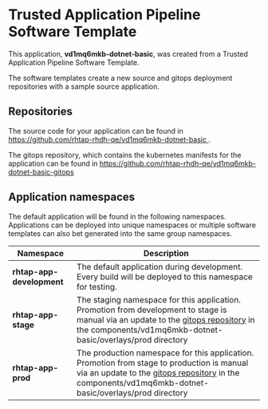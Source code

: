 # Trusted Application Pipeline Software Template

This application, **vd1mq6mkb-dotnet-basic**, was created from a Trusted Application Pipeline Software Template.

The software templates create a new source and gitops deployment repositories with a sample source application. 

## Repositories

The source code for your application can be found in [https://github.com/rhtap-rhdh-qe/vd1mq6mkb-dotnet-basic ](https://github.com/rhtap-rhdh-qe/vd1mq6mkb-dotnet-basic ).
 
The gitops repository, which contains the kubernetes manifests for the application can be found in 
[https://github.com/rhtap-rhdh-qe/vd1mq6mkb-dotnet-basic-gitops ](https://github.com/rhtap-rhdh-qe/vd1mq6mkb-dotnet-basic-gitops ) 

## Application namespaces 

The default application will be found in the following namespaces. Applications can be deployed into unique namespaces or multiple software templates can also bet generated into the same group namespaces.  

|  Namespace   |  Description   |  
| -------- | -------- |   
| **rhtap-app-development** | The default application during development. Every build will be deployed to this namespace for testing. | 
| **rhtap-app-stage** | The staging namespace for this application. Promotion from development to stage is manual via an update to the [gitops repository](https://github.com/rhtap-rhdh-qe/vd1mq6mkb-dotnet-basic-gitops ) in the components/vd1mq6mkb-dotnet-basic/overlays/prod directory |  
| **rhtap-app-prod** | The production namespace for this application. Promotion from stage to production is manual via an update to the [gitops repository](https://github.com/rhtap-rhdh-qe/vd1mq6mkb-dotnet-basic-gitops ) in the components/vd1mq6mkb-dotnet-basic/overlays/prod directory | 